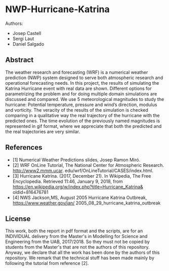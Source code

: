 # NWP-Hurricane-Katrina

Authors: 
* Josep Castell
* Sergi Laut
* Daniel Salgado

## Abstract

The weather research and forecasting (WRF) is a numerical weather prediction (NWP) system
designed to serve both atmospheric research and operational forecasting needs. In this
project, the results of simulating the Katrina Hurricane event with real data are shown. Different
options for parametrizing the problem and for doing multiple domain simulations are
discussed and compared. We use 5 meteorological magnitudes to study the hurricane: Potential
temperature, pressure and wind’s direction, modulus and vorticity. The veracity of the results
of the simulation is checked comparing in a qualitative way the real trajectory of the hurricane
with the predicted ones. The time evolution of the previously named magnitudes is represented
in gif format, where we appreciate that both the predicted and the real trajectories are
very similar.

## References

* [1] Numerical Weather Predictions slides, Josep Ramon Miró.
* [2] WRF OnLine Tutorial, The National Center for Atmospheric Research. http://www2.mmm.ucar.
edu/wrf/OnLineTutorial/CASES/index.html.
* [3] Hurricane Katrina. (2017, December 21). In Wikipedia, The Free Encyclopedia. Retrieved 11:46,
January 9, 2018, from https://en.wikipedia.org/w/index.php?title=Hurricane_Katrina&
oldid=816476781
* [4] NWS Jackson,MS, August 2005 Hurricane Katrina Outbreak, https://www.weather.gov/jan/
2005_08_29_hurricane_katrina_outbreak

## License
This work, both the report in pdf format and the scripts, are for an INDIVIDUAL delivery from the Master's in Modelling for Science and Engineering from the UAB, 2017/2018. So they must not be copied by students from the Master's that are not the authors of this repository.
Anyway, we declare that all the work has been done by the authors of this repository. We remark that the technical stuff has been made mainly by following the tutorial from reference [2].
